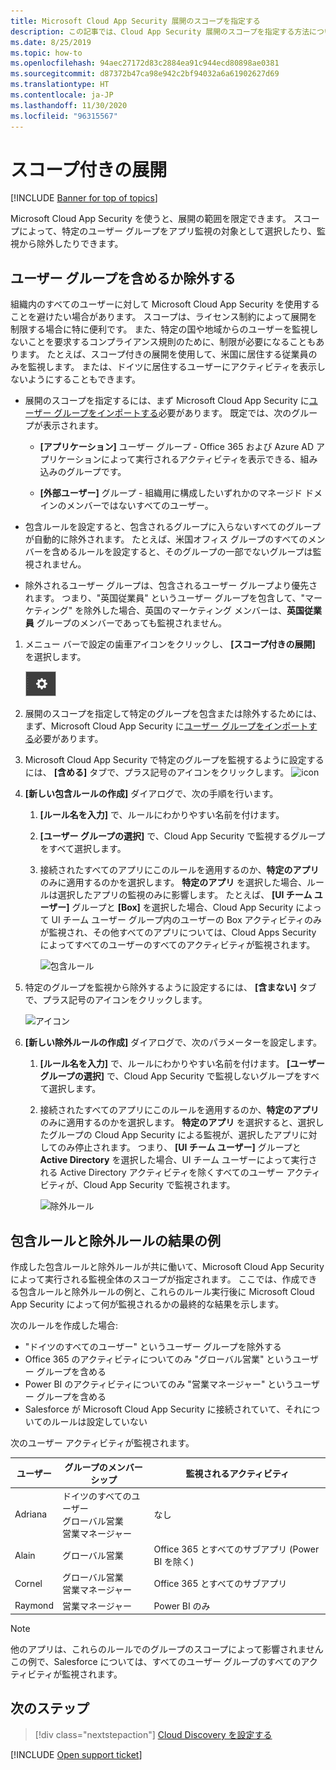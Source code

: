```yaml
---
title: Microsoft Cloud App Security 展開のスコープを指定する
description: この記事では、Cloud App Security 展開のスコープを指定する方法について説明します。特定のユーザーまたはグループを含めたり除外したりできます。
ms.date: 8/25/2019
ms.topic: how-to
ms.openlocfilehash: 94aec27172d83c2884ea91c944ecd80898ae0381
ms.sourcegitcommit: d87372b47ca98e942c2bf94032a6a61902627d69
ms.translationtype: HT
ms.contentlocale: ja-JP
ms.lasthandoff: 11/30/2020
ms.locfileid: "96315567"
---
```

# <a name="scoped-deployment"></a>スコープ付きの展開 <a name="scoped-deployment"></a> 

[!INCLUDE [Banner for top of topics](includes/banner.md)]

Microsoft Cloud App Security を使うと、展開の範囲を限定できます。 スコープによって、特定のユーザー グループをアプリ監視の対象として選択したり、監視から除外したりできます。

## <a name="include-or-exclude-user-groups"></a>ユーザー グループを含めるか除外する

組織内のすべてのユーザーに対して Microsoft Cloud App Security を使用することを避けたい場合があります。 スコープは、ライセンス制約によって展開を制限する場合に特に便利です。 また、特定の国や地域からのユーザーを監視しないことを要求するコンプライアンス規則のために、制限が必要になることもあります。 たとえば、スコープ付きの展開を使用して、米国に居住する従業員のみを監視します。 または、ドイツに居住するユーザーにアクティビティを表示しないようにすることもできます。

- 展開のスコープを指定するには、まず Microsoft Cloud App Security に[ユーザー グループをインポートする](user-groups.md)必要があります。 既定では、次のグループが表示されます。

  - **[アプリケーション]** ユーザー グループ - Office 365 および Azure AD アプリケーションによって実行されるアクティビティを表示できる、組み込みのグループです。

  - **[外部ユーザー]** グループ - 組織用に構成したいずれかのマネージド ドメインのメンバーではないすべてのユーザー。

- 包含ルールを設定すると、包含されるグループに入らないすべてのグループが自動的に除外されます。 たとえば、米国オフィス グループのすべてのメンバーを含めるルールを設定すると、そのグループの一部でないグループは監視されません。

- 除外されるユーザー グループは、包含されるユーザー グループより優先されます。 つまり、"英国従業員" というユーザー グループを包含して、"マーケティング" を除外した場合、英国のマーケティング メンバーは、**英国従業員** グループのメンバーであっても監視されません。

1. メニュー バーで設定の歯車アイコンをクリックし、 **[スコープ付きの展開]** を選択します。

    ![[設定] アイコン](media/settings-icon.png "設定アイコン")

2. 展開のスコープを指定して特定のグループを包含または除外するためには、まず、Microsoft Cloud App Security に[ユーザー グループをインポートする](user-groups.md)必要があります。

3. Microsoft Cloud App Security で特定のグループを監視するように設定するには、 **[含める]** タブで、プラス記号のアイコンをクリックします。
    ![icon](media/plus-icon.png)

4. **[新しい包含ルールの作成]** ダイアログで、次の手順を行います。

    1. **[ルール名を入力]** で、ルールにわかりやすい名前を付けます。
    2. **[ユーザー グループの選択]** で、Cloud App Security で監視するグループをすべて選択します。
    3. 接続されたすべてのアプリにこのルールを適用するのか、**特定のアプリ** のみに適用するのかを選択します。 **特定のアプリ** を選択した場合、ルールは選択したアプリの監視のみに影響します。 たとえば、 **[UI チーム ユーザー]** グループと **[Box]** を選択した場合、Cloud App Security によって UI チーム ユーザー グループ内のユーザーの Box アクティビティのみが監視され、その他すべてのアプリについては、Cloud Apps Security によってすべてのユーザーのすべてのアクティビティが監視されます。

        ![包含ルール](media/include-rule.png)

5. 特定のグループを監視から除外するように設定するには、 **[含まない]** タブで、プラス記号のアイコンをクリックします。

   ![アイコン](media/plus-icon.png)

6. **[新しい除外ルールの作成]** ダイアログで、次のパラメーターを設定します。

    1. **[ルール名を入力]** で、ルールにわかりやすい名前を付けます。
    **[ユーザー グループの選択]** で、Cloud App Security で監視しないグループをすべて選択します。
    2. 接続されたすべてのアプリにこのルールを適用するのか、**特定のアプリ** のみに適用するのかを選択します。 **特定のアプリ** を選択すると、選択したグループの Cloud App Security による監視が、選択したアプリに対してのみ停止されます。 つまり、 **[UI チーム ユーザー]** グループと **Active Directory** を選択した場合、UI チーム ユーザーによって実行される Active Directory アクティビティを除くすべてのユーザー アクティビティが、Cloud App Security で監視されます。

       ![除外ルール](media/exclude-rule.png)

## <a name="example-results-for-include-and-exclude-rules"></a>包含ルールと除外ルールの結果の例

作成した包含ルールと除外ルールが共に働いて、Microsoft Cloud App Security によって実行される監視全体のスコープが指定されます。 ここでは、作成できる包含ルールと除外ルールの例と、これらのルール実行後に Microsoft Cloud App Security によって何が監視されるかの最終的な結果を示します。

次のルールを作成した場合:

- "ドイツのすべてのユーザー" というユーザー グループを除外する
- Office 365 のアクティビティについてのみ "グローバル営業" というユーザー グループを含める
- Power BI のアクティビティについてのみ "営業マネージャー" というユーザー グループを含める
- Salesforce が Microsoft Cloud App Security に接続されていて、それについてのルールは設定していない

次のユーザー アクティビティが監視されます。

|ユーザー|グループのメンバーシップ|監視されるアクティビティ|
|----|----|----|
|Adriana|ドイツのすべてのユーザー<br />グローバル営業<br />営業マネージャー|なし|
|Alain|グローバル営業|Office 365 とすべてのサブアプリ (Power BI を除く)|
|Cornel|グローバル営業<br />営業マネージャー|Office 365 とすべてのサブアプリ|
|Raymond|営業マネージャー|Power BI のみ|

> [!NOTE]
> 他のアプリは、これらのルールでのグループのスコープによって影響されません
> この例で、Salesforce については、すべてのユーザー グループのすべてのアクティビティが監視されます。

## <a name="next-steps"></a>次のステップ

> [!div class="nextstepaction"]
> [Cloud Discovery を設定する](set-up-cloud-discovery.md)

[!INCLUDE [Open support ticket](includes/support.md)]  
